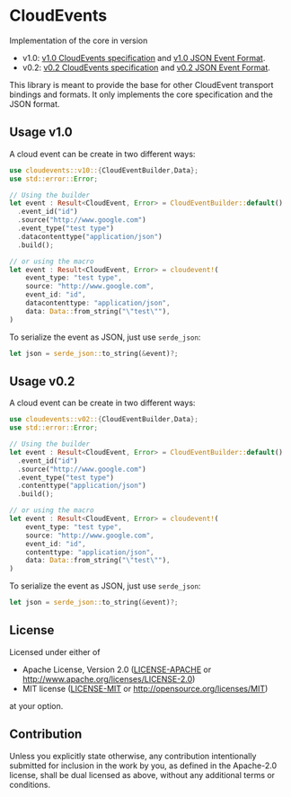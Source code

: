 # CloudEvents

Implementation of the core in version
* v1.0: [v1.0 CloudEvents specification](https://github.com/cloudevents/spec/blob/v1.0/spec.md) and [v1.0 JSON Event Format](https://github.com/cloudevents/spec/blob/v1.0/json-format.md).
* v0.2: [v0.2 CloudEvents specification](https://github.com/cloudevents/spec/blob/v0.2/spec.md) and [v0.2 JSON Event Format](https://github.com/cloudevents/spec/blob/v0.2/json-format.md).

This library is meant to provide the base for other CloudEvent transport bindings and formats. It only implements the core specification and the JSON format.


## Usage v1.0

A cloud event can be create in two different ways:

```rust
use cloudevents::v10::{CloudEventBuilder,Data};
use std::error::Error;

// Using the builder
let event : Result<CloudEvent, Error> = CloudEventBuilder::default()
  .event_id("id")
  .source("http://www.google.com")
  .event_type("test type")
  .datacontenttype("application/json")
  .build();

// or using the macro
let event : Result<CloudEvent, Error> = cloudevent!(
    event_type: "test type",
    source: "http://www.google.com",
    event_id: "id",
    datacontenttype: "application/json",
    data: Data::from_string("\"test\""),
)
```

To serialize the event as JSON, just use `serde_json`:

```rust
let json = serde_json::to_string(&event)?;
```

## Usage v0.2

A cloud event can be create in two different ways:

```rust
use cloudevents::v02::{CloudEventBuilder,Data};
use std::error::Error;

// Using the builder
let event : Result<CloudEvent, Error> = CloudEventBuilder::default()
  .event_id("id")
  .source("http://www.google.com")
  .event_type("test type")
  .contenttype("application/json")
  .build();

// or using the macro
let event : Result<CloudEvent, Error> = cloudevent!(
    event_type: "test type",
    source: "http://www.google.com",
    event_id: "id",
    contenttype: "application/json",
    data: Data::from_string("\"test\""),
)
```

To serialize the event as JSON, just use `serde_json`:

```rust
let json = serde_json::to_string(&event)?;
```

## License

Licensed under either of

* Apache License, Version 2.0
   ([LICENSE-APACHE](LICENSE-APACHE) or http://www.apache.org/licenses/LICENSE-2.0)
* MIT license
   ([LICENSE-MIT](LICENSE-MIT) or http://opensource.org/licenses/MIT)

at your option.

## Contribution

Unless you explicitly state otherwise, any contribution intentionally submitted
for inclusion in the work by you, as defined in the Apache-2.0 license, shall be
dual licensed as above, without any additional terms or conditions.
